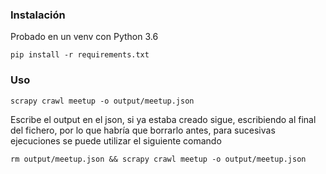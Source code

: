 ### Instalación

Probado en un venv con Python 3.6

`pip install -r requirements.txt`

### Uso

`scrapy crawl meetup -o output/meetup.json`

Escribe el output en el json, si ya estaba creado sigue, escribiendo al final del fichero, por lo que habría que borrarlo antes, para sucesivas ejecuciones se puede utilizar el siguiente comando

`rm output/meetup.json && scrapy crawl meetup -o output/meetup.json`